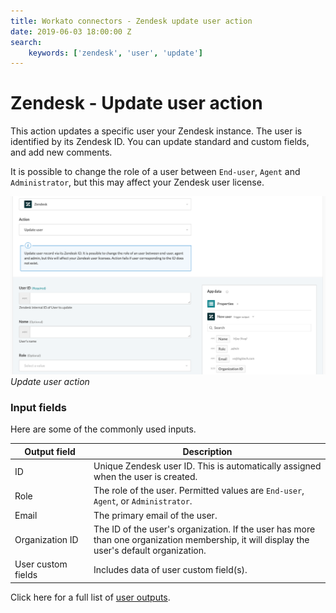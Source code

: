 ```yaml
---
title: Workato connectors - Zendesk update user action
date: 2019-06-03 18:00:00 Z
search:
    keywords: ['zendesk', 'user', 'update']
---
```


# Zendesk - Update user action
This action updates a specific user your Zendesk instance. The user is identified by its Zendesk ID. You can update standard and custom fields, and add new comments.

It is possible to change the role of a user between `End-user`, `Agent` and `Administrator`, but this may affect your Zendesk user license.

![Update user action](/assets/images/connectors/zendesk/update-user-action.png)
*Update user action*

### Input fields
Here are some of the commonly used inputs.

<table class="unchanged rich-diff-level-one">
  <thead>
    <tr>
        <th width='25%Q/th>
    </tr>
  </thead>
  <tbody>
    <tr>
      <td>User ID</td>
      <td>
        The unique Zendesk user ID.
      </td>
    </tr>
    <tr>
      <td>Name</td>
      <td>
        The name of the user.
      </td>
    </tr>
    <tr>
      <td>Role</td>
      <td>
        The role of the user. Permitted values are <code>End-user</code>, <code>Agent</code>, or <code>Administrator</code>.
      </td>
    </tr>
    <tr>
      <td>External ID</td>
      <td>
        A unique identifier from another system.
      </td>
    </tr>
    <tr>
      <td>User custom fields</td>
      <td>
        Provide data for the user custom field(s).
      </td>
    </tr>
  </tbody>
</table>

Click here for a full list of [user inputs](/connectors/zendesk/user-fields.md#user-input-fields).

### Output fields
The output of this action contains the full set of columns from the selected user. Here are some of the commonly used outputs.

<table class="unchanged rich-diff-level-one">
  <thead>
    <tr>
      <th width='25%'>Output field</th>
      <th>Description</th>
    </tr>
  </thead>
  <tbody>
    <tr>
      <td>ID</td>
      <td>
        Unique Zendesk user ID. This is automatically assigned when the user is created.
      </td>
    </tr>
    <tr>
      <td>Role</td>
      <td>
        The role of the user. Permitted values are <code>End-user</code>, <code>Agent</code>, or <code>Administrator</code>.
      </td>
    </tr>
    <tr>
      <td>Email</td>
      <td>
        The primary email of the user.
      </td>
    </tr>
    <tr>
      <td>Organization ID</td>
      <td>
        The ID of the user's organization. If the user has more than one organization membership, it will display the user's default organization.
      </td>
    </tr>
    <tr>
      <td>User custom fields</td>
      <td>
        Includes data of user custom field(s).
      </td>
    </tr>
  </tbody>
</table>

Click here for a full list of [user outputs](/connectors/zendesk/user-fields.md#user-output-fields).
